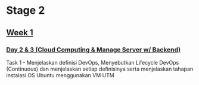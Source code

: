 # Stage 2
## [Week 1](https://github.com/calvinnr/devops18-dumbways-calvinnovryanrahaditya/tree/7527c54f64e59a88083d40a996f6538dff43e018/Stage%201/Week%201)
### [Day 2 & 3 (Cloud Computing & Manage Server w/ Backend)]([https://github.com/calvinnr/devops18-dumbways-calvinnovryanrahaditya/tree/bd3af33f0e271c734cc1831ea671cf55a6626e7a/Stage%201/Week%201/Day%201/README.md](https://github.com/calvinnr/devops18-dw-calvinnr/blob/310614d0d8bd3605a30dda262a4856609897a029/Stage%202/Week%201/Day%203/README.md))
Task 1 - Menjelaskan definisi DevOps, Menyebutkan Lifecycle DevOps (Continuous) dan menjelaskan setiap definisinya serta menjelaskan tahapan instalasi OS Ubuntu menggunakan VM UTM
